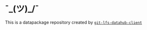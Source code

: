 # ¯\_(ツ)_/¯
This is a datapackage repository created by [`git-lfs-datahub-client`](https://gitlab.com/datopian/experiments/git-lfs-datahub-client)